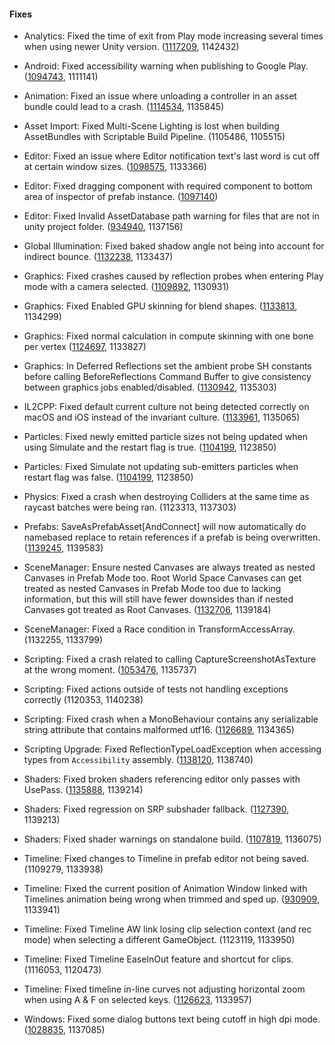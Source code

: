 #### Fixes

*   Analytics: Fixed the time of exit from Play mode increasing several times when using newer Unity version. ([1117209](https://issuetracker.unity3d.com/issues/the-time-of-exit-from-play-mode-increased-several-times-when-using-newer-unity-version), 1142432)
    
*   Android: Fixed accessibility warning when publishing to Google Play. ([1094743](https://issuetracker.unity3d.com/issues/android-google-play-console-apk-pre-launch-report-has-accessibility-warnings-due-to-missing-associated-labels), 1111141)
    
*   Animation: Fixed an issue where unloading a controller in an asset bundle could lead to a crash. ([1114534](https://issuetracker.unity3d.com/issues/crash-in-animationblendtreeplayable-propagatestatemachineinfotochildclips-when-unloading-asset-bundle), 1135845)
    
*   Asset Import: Fixed Multi-Scene Lighting is lost when building AssetBundles with Scriptable Build Pipeline. (1105486, 1105515)
    
*   Editor: Fixed an issue where Editor notification text's last word is cut off at certain window sizes. ([1098575](https://issuetracker.unity3d.com/issues/editor-notification-texts-last-word-is-cut-off-at-certain-window-sizes), 1133366)
    
*   Editor: Fixed dragging component with required component to bottom area of inspector of prefab instance. ([1097140](https://issuetracker.unity3d.com/issues/improved-prefabs-script-with-required-component-cannot-be-added-to-prefab-instance-via-inspector))
    
*   Editor: Fixed Invalid AssetDatabase path warning for files that are not in unity project folder. ([934940](https://issuetracker.unity3d.com/issues/perforce-invalid-assetdatabase-path-warnings-when-files-outside-of-perforce-are-checked-out), 1137156)
    
*   Global Illumination: Fixed baked shadow angle not being into account for indirect bounce. ([1132238](https://issuetracker.unity3d.com/issues/cpu-plm-strange-sampling-artifacts-are-visible-in-monuments-and-obelisks-scene), 1133437)
    
*   Graphics: Fixed crashes caused by reflection probes when entering Play mode with a camera selected. ([1109892](https://issuetracker.unity3d.com/issues/unity-crashes-on-transform-gettransformaccess-when-entering-play-mode-with-the-main-camera-selected-in-the-hierarchy), 1130931)
    
*   Graphics: Fixed Enabled GPU skinning for blend shapes. ([1133813](https://issuetracker.unity3d.com/issues/metal-using-models-with-blend-shapes-causes-the-skinning-to-happen-on-the-cpu-instead-of-the-gpu), 1134299)
    
*   Graphics: Fixed normal calculation in compute skinning with one bone per vertex ([1124697](https://issuetracker.unity3d.com/issues/1-bone-blend-weights-mesh-normals-have-unexpected-shadows-when-gpu-skinning-star-is-enabled), 1133827)
    
*   Graphics: In Deferred Reflections set the ambient probe SH constants before calling BeforeReflections Command Buffer to give consistency between graphics jobs enabled/disabled. ([1130942](https://issuetracker.unity3d.com/issues/global-snow-asset-is-rendered-darker-in-a-player-build-when-graphic-jobs-experimental-is-enabled), 1135303)
    
*   IL2CPP: Fixed default current culture not being detected correctly on macOS and iOS instead of the invariant culture. ([1133961](https://issuetracker.unity3d.com/issues/system-dot-globalization-dot-cultureinfo-dot-currentculture-returns-invariant-culture-in-players-which-scripting-backend-are-il2cpp), 1135065)
    
*   Particles: Fixed newly emitted particle sizes not being updated when using Simulate and the restart flag is true. ([1104199](https://issuetracker.unity3d.com/issues/sub-emitter-particles-dont-spawn-when-activated-through-a-control-track-in-timeline), 1123850)
    
*   Particles: Fixed Simulate not updating sub-emitters particles when restart flag was false. ([1104199](https://issuetracker.unity3d.com/issues/sub-emitter-particles-dont-spawn-when-activated-through-a-control-track-in-timeline), 1123850)
    
*   Physics: Fixed a crash when destroying Colliders at the same time as raycast batches were being ran. (1123313, 1137303)
    
*   Prefabs: SaveAsPrefabAsset\[AndConnect\] will now automatically do namebased replace to retain references if a prefab is being overwritten. ([1139245](https://issuetracker.unity3d.com/issues/references-to-prefab-lost-after-overwriting), 1139583)
    
*   SceneManager: Ensure nested Canvases are always treated as nested Canvases in Prefab Mode too. Root World Space Canvases can get treated as nested Canvases in Prefab Mode too due to lacking information, but this will still have fewer downsides than if nested Canvases got treated as Root Canvases. ([1132706](https://issuetracker.unity3d.com/issues/prefab-canvass-screen-space-overlay-mode-breaks-canvas-in-the-editor-while-working-fine-in-the-prefab-mode), 1139184)
    
*   SceneManager: Fixed a Race condition in TransformAccessArray. (1132255, 1133799)
    
*   Scripting: Fixed a crash related to calling CaptureScreenshotAsTexture at the wrong moment. ([1053476](https://issuetracker.unity3d.com/issues/crash-on-screencapture-dot-capturescreenshotastexture-when-it-is-called-before-the-frame-has-ended), 1135737)
    
*   Scripting: Fixed actions outside of tests not handling exceptions correctly (1120353, 1140238)
    
*   Scripting: Fixed crash when a MonoBehaviour contains any serializable string attribute that contains malformed utf16. ([1126689](https://issuetracker.unity3d.com/issues/windows-malformed-utf16-surrogates-in-c-number-strings-can-cause-the-unity-editor-to-crash-or-spam-hundreds-of-errors), 1134365)
    
*   Scripting Upgrade: Fixed ReflectionTypeLoadException when accessing types from `Accessibility` assembly. ([1138120](https://issuetracker.unity3d.com/issues/reflectiontypeloadexception-is-thrown-when-using-reflection-to-get-the-types-from-the-accessibility-assembly), 1138740)
    
*   Shaders: Fixed broken shaders referencing editor only passes with UsePass. ([1135888](https://issuetracker.unity3d.com/issues/shaders-referencing-meta-or-other-editor-only-passes-via-usepass-fail-on-standalone-build), 1139214)
    
*   Shaders: Fixed regression on SRP subshader fallback. ([1127390](https://issuetracker.unity3d.com/issues/regression-in-sub-shader-fallback), 1139213)
    
*   Shaders: Fixed shader warnings on standalone build. ([1107819](https://issuetracker.unity3d.com/issues/unity-outputs-a-warning-in-a-windows-64bit-standalone-player-when-using-built-in-shaders), 1136075)
    
*   Timeline: Fixed changes to Timeline in prefab editor not being saved. (1109279, 1133938)
    
*   Timeline: Fixed the current position of Animation Window linked with Timelines animation being wrong when trimmed and sped up. ([930909](https://issuetracker.unity3d.com/issues/timeline-the-current-position-of-animation-window-linked-with-timelines-animation-are-wrong-for-trimmed-and-sped-up-animations), 1133941)
    
*   Timeline: Fixed Timeline AW link losing clip selection context (and rec mode) when selecting a different GameObject. (1123119, 1133950)
    
*   Timeline: Fixed Timeline EaseInOut feature and shortcut for clips. (1116053, 1120473)
    
*   Timeline: Fixed timeline in-line curves not adjusting horizontal zoom when using A & F on selected keys. ([1126623](https://issuetracker.unity3d.com/issues/timeline-in-line-curves-not-adjusting-horizontal-zoom-when-using-a-and-f-on-selected-keys), 1133957)
    
*   Windows: Fixed some dialog buttons text being cutoff in high dpi mode. ([1028835](https://issuetracker.unity3d.com/issues/button-text-overflows-in-the-layer-change-confirmation-window-when-display-scaling-is-set-to-175-percent-and-above), 1137085)